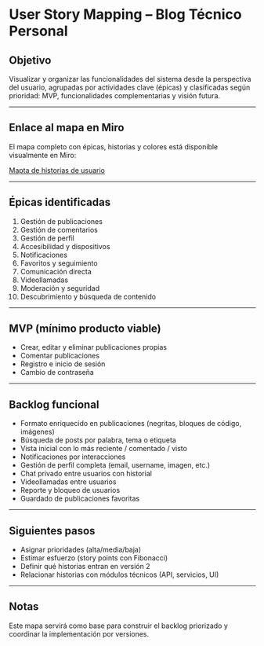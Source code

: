# User Story Mapping – Blog Técnico Personal

## Objetivo

Visualizar y organizar las funcionalidades del sistema desde la perspectiva del usuario, agrupadas por actividades clave (épicas) y clasificadas según prioridad: MVP, funcionalidades complementarias y visión futura.

---

## Enlace al mapa en Miro

El mapa completo con épicas, historias y colores está disponible visualmente en Miro:

[Mapta de historias de usuario](https://miro.com/welcomeonboard/aUVHQUpuQXR1MWR3UDU0WkJwMjdMd1ZVdjFmeWJ5TDN6bmwvb0taSjFzUk5BYVhNTnN3UU01a0cvY1hjaHJBMEtubjR6U0RPM2l6aGpPbktDd1VJOXZiakMvTGluYlJ6bXd1MkVTZWR1TDhieHNJQ05LSVNuSUc3NTZrN2YrMElBd044SHFHaVlWYWk0d3NxeHNmeG9BPT0hdjE=?share_link_id=171134461026)

---

## Épicas identificadas

1. Gestión de publicaciones
2. Gestión de comentarios
3. Gestión de perfil
4. Accesibilidad y dispositivos
5. Notificaciones
6. Favoritos y seguimiento
7. Comunicación directa
8. Videollamadas
9. Moderación y seguridad
10. Descubrimiento y búsqueda de contenido

---

## MVP (mínimo producto viable)
- Crear, editar y eliminar publicaciones propias
- Comentar publicaciones
- Registro e inicio de sesión
- Cambio de contraseña

---

## Backlog funcional
- Formato enriquecido en publicaciones (negritas, bloques de código, imágenes)
- Búsqueda de posts por palabra, tema o etiqueta
- Vista inicial con lo más reciente / comentado / visto
- Notificaciones por interacciones
- Gestión de perfil completa (email, username, imagen, etc.)
- Chat privado entre usuarios con historial
- Videollamadas entre usuarios
- Reporte y bloqueo de usuarios
- Guardado de publicaciones favoritas

---

## Siguientes pasos
- Asignar prioridades (alta/media/baja)
- Estimar esfuerzo (story points con Fibonacci)
- Definir qué historias entran en versión 2
- Relacionar historias con módulos técnicos (API, servicios, UI)

---

## Notas
Este mapa servirá como base para construir el backlog priorizado y coordinar la implementación por versiones.


